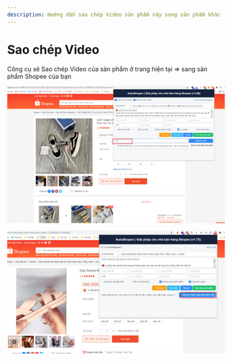```yaml
---
description: Hướng dẫn sao chép Video sản phẩm này sang sản phẩm khác
---
```


# Sao chép Video

Công cụ sẽ Sao chép Video của sản phẩm ở trang hiện tại => sang sản phẩm Shopee của bạn

![Gõ và tìm sản phẩm muốn sao chép Video sang](<../../.gitbook/assets/image (117).png>)

![Nhấn đồng bộ sản phẩm](<../../.gitbook/assets/image (114).png>)
